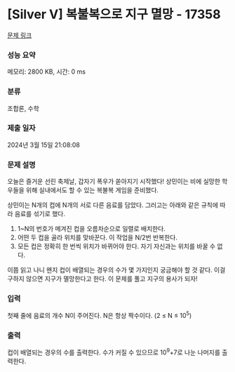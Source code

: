# [Silver V] 복불복으로 지구 멸망 - 17358 

[문제 링크](https://www.acmicpc.net/problem/17358) 

### 성능 요약

메모리: 2800 KB, 시간: 0 ms

### 분류

조합론, 수학

### 제출 일자

2024년 3월 15일 21:08:08

### 문제 설명

<p>오늘은 즐거운 선린 축제날, 갑자기 폭우가 쏟아지기 시작했다! 상민이는 비에 실망한 학우들을 위해 실내에서도 할 수 있는 복불복 게임을 준비했다.</p>

<p>상민이는 N개의 컵에 N개의 서로 다른 음료를 담았다. 그러고는 아래와 같은 규칙에 따라 음료를 섞기로 했다.</p>

<ol>
	<li>1~N의 번호가 메겨진 컵을 오름차순으로 일렬로 배치한다.</li>
	<li>어떤 두 컵을 골라 위치를 맞바꾼다. 이 작업을 N/2번 반복한다.</li>
	<li>모든 컵은 정확히 한 번씩 위치가 바뀌어야 한다. 자기 자신과는 위치를 바꿀 수 없다.</li>
</ol>

<p>이쯤 읽고 나니 왠지 컵이 배열되는 경우의 수가 몇 가지인지 궁금해야 할 것 같다. 이걸 구하지 않으면 지구가 멸망한다고 한다. 이 문제를 풀고 지구의 용사가 되자!</p>

### 입력 

 <p>첫째 줄에 음료의 개수 N이 주어진다. N은 항상 짝수이다. (2 ≤ N ≤ 10<sup>5</sup>)</p>

### 출력 

 <p>컵이 배열되는 경우의 수를 출력한다. 수가 커질 수 있으므로 10<sup>9</sup>+7로 나눈 나머지를 출력한다.</p>

